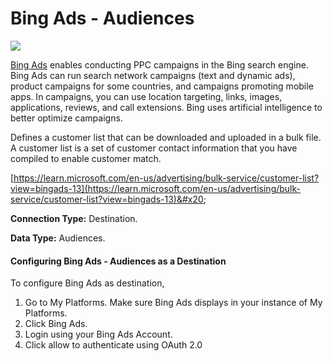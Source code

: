 # Bing Ads - Audiences

![](https://lh7-us.googleusercontent.com/xgKzxrn2VQDlsOdElj7e7QrDEU73l2eY0cEO45bdOayl6k718T8OoiGoP8N\_\_sbr5JAbnVMDf5FSz5Q3uxJNUjbYihdwo9S8cpWacqtJmv0ojJ1MjjOaQ30FhiKyMaOFE4hvG1MjUifpOprrhfQzBA)

[Bing Ads](https://ads.microsoft.com/?n1pq=87671028-8c93-4cec-9775-85cf80399067\&fdmkt=en-in\&fdiso=in\&fdtz=5.5) enables conducting PPC campaigns in the Bing search engine. Bing Ads can run search network campaigns (text and dynamic ads), product campaigns for some countries, and campaigns promoting mobile apps. In campaigns, you can use location targeting, links, images, applications, reviews, and call extensions. Bing uses artificial intelligence to better optimize campaigns.

Defines a customer list that can be downloaded and uploaded in a bulk file. A customer list is a set of customer contact information that you have compiled to enable customer match.

[https://learn.microsoft.com/en-us/advertising/bulk-service/customer-list?view=bingads-13](https://learn.microsoft.com/en-us/advertising/bulk-service/customer-list?view=bingads-13)&#x20;

**Connection Type:** Destination.

**Data Type:** Audiences.

#### Configuring Bing Ads - Audiences as a Destination&#x20;

To configure Bing Ads as destination,

1. Go to My Platforms. Make sure Bing Ads displays in your instance of My Platforms.
2. Click Bing Ads.
3. Login using your Bing Ads Account.
4. Click allow to authenticate using OAuth 2.0

